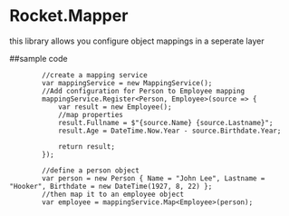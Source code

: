 # Rocket.Mapper
this library allows you configure object mappings in a seperate layer


##sample code

            //create a mapping service
            var mappingService = new MappingService();
            //Add configuration for Person to Employee mapping
            mappingService.Register<Person, Employee>(source => {
                var result = new Employee();
                //map properties
                result.Fullname = $"{source.Name} {source.Lastname}";
                result.Age = DateTime.Now.Year - source.Birthdate.Year;
                
                return result;
            });

            //define a person object
            var person = new Person { Name = "John Lee", Lastname = "Hooker", Birthdate = new DateTime(1927, 8, 22) };
            //then map it to an employee object
            var employee = mappingService.Map<Employee>(person);
